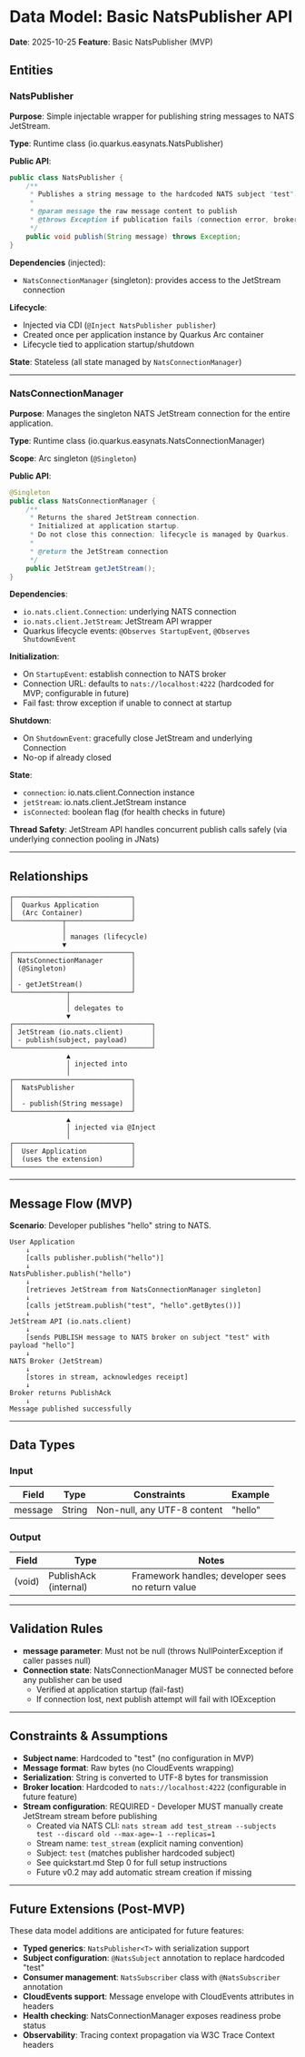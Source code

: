 # Data Model: Basic NatsPublisher API

**Date**: 2025-10-25
**Feature**: Basic NatsPublisher (MVP)

## Entities

### NatsPublisher

**Purpose**: Simple injectable wrapper for publishing string messages to NATS JetStream.

**Type**: Runtime class (io.quarkus.easynats.NatsPublisher)

**Public API**:

```java
public class NatsPublisher {
    /**
     * Publishes a string message to the hardcoded NATS subject "test".
     *
     * @param message the raw message content to publish
     * @throws Exception if publication fails (connection error, broker unreachable, etc.)
     */
    public void publish(String message) throws Exception;
}
```

**Dependencies** (injected):
- `NatsConnectionManager` (singleton): provides access to the JetStream connection

**Lifecycle**:
- Injected via CDI (`@Inject NatsPublisher publisher`)
- Created once per application instance by Quarkus Arc container
- Lifecycle tied to application startup/shutdown

**State**: Stateless (all state managed by `NatsConnectionManager`)

---

### NatsConnectionManager

**Purpose**: Manages the singleton NATS JetStream connection for the entire application.

**Type**: Runtime class (io.quarkus.easynats.NatsConnectionManager)

**Scope**: Arc singleton (`@Singleton`)

**Public API**:

```java
@Singleton
public class NatsConnectionManager {
    /**
     * Returns the shared JetStream connection.
     * Initialized at application startup.
     * Do not close this connection; lifecycle is managed by Quarkus.
     *
     * @return the JetStream connection
     */
    public JetStream getJetStream();
}
```

**Dependencies**:
- `io.nats.client.Connection`: underlying NATS connection
- `io.nats.client.JetStream`: JetStream API wrapper
- Quarkus lifecycle events: `@Observes StartupEvent`, `@Observes ShutdownEvent`

**Initialization**:
- On `StartupEvent`: establish connection to NATS broker
- Connection URL: defaults to `nats://localhost:4222` (hardcoded for MVP; configurable in future)
- Fail fast: throw exception if unable to connect at startup

**Shutdown**:
- On `ShutdownEvent`: gracefully close JetStream and underlying Connection
- No-op if already closed

**State**:
- `connection`: io.nats.client.Connection instance
- `jetStream`: io.nats.client.JetStream instance
- `isConnected`: boolean flag (for health checks in future)

**Thread Safety**: JetStream API handles concurrent publish calls safely (via underlying connection pooling in JNats)

---

## Relationships

```
┌─────────────────────────────┐
│  Quarkus Application        │
│  (Arc Container)            │
└────────────┬────────────────┘
             │
             │ manages (lifecycle)
             ▼
┌─────────────────────────────┐
│ NatsConnectionManager       │
│ (@Singleton)                │
│                             │
│ - getJetStream()            │
└─────────────┬───────────────┘
              │
              │ delegates to
              ▼
┌──────────────────────────────────┐
│ JetStream (io.nats.client)       │
│ - publish(subject, payload)      │
└──────────────────────────────────┘
              ▲
              │ injected into
              │
┌─────────────────────────────┐
│  NatsPublisher              │
│                             │
│  - publish(String message)  │
└─────────────────────────────┘
              ▲
              │ injected via @Inject
              │
┌─────────────────────────────┐
│  User Application           │
│  (uses the extension)       │
└─────────────────────────────┘
```

---

## Message Flow (MVP)

**Scenario**: Developer publishes "hello" string to NATS.

```
User Application
    ↓
    [calls publisher.publish("hello")]
    ↓
NatsPublisher.publish("hello")
    ↓
    [retrieves JetStream from NatsConnectionManager singleton]
    ↓
    [calls jetStream.publish("test", "hello".getBytes())]
    ↓
JetStream API (io.nats.client)
    ↓
    [sends PUBLISH message to NATS broker on subject "test" with payload "hello"]
    ↓
NATS Broker (JetStream)
    ↓
    [stores in stream, acknowledges receipt]
    ↓
Broker returns PublishAck
    ↓
Message published successfully
```

---

## Data Types

### Input

| Field | Type | Constraints | Example |
|-------|------|-------------|---------|
| message | String | Non-null, any UTF-8 content | "hello" |

### Output

| Field | Type | Notes |
|-------|------|-------|
| (void) | PublishAck (internal) | Framework handles; developer sees no return value |

---

## Validation Rules

- **message parameter**: Must not be null (throws NullPointerException if caller passes null)
- **Connection state**: NatsConnectionManager MUST be connected before any publisher can be used
  - Verified at application startup (fail-fast)
  - If connection lost, next publish attempt will fail with IOException

---

## Constraints & Assumptions

- **Subject name**: Hardcoded to "test" (no configuration in MVP)
- **Message format**: Raw bytes (no CloudEvents wrapping)
- **Serialization**: String is converted to UTF-8 bytes for transmission
- **Broker location**: Hardcoded to `nats://localhost:4222` (configurable in future feature)
- **Stream configuration**: REQUIRED - Developer MUST manually create JetStream stream before publishing
  - Created via NATS CLI: `nats stream add test_stream --subjects test --discard old --max-age=-1 --replicas=1`
  - Stream name: `test_stream` (explicit naming convention)
  - Subject: `test` (matches publisher hardcoded subject)
  - See quickstart.md Step 0 for full setup instructions
  - Future v0.2 may add automatic stream creation if missing

---

## Future Extensions (Post-MVP)

These data model additions are anticipated for future features:

- **Typed generics**: `NatsPublisher<T>` with serialization support
- **Subject configuration**: `@NatsSubject` annotation to replace hardcoded "test"
- **Consumer management**: `NatsSubscriber` class with `@NatsSubscriber` annotation
- **CloudEvents support**: Message envelope with CloudEvents attributes in headers
- **Health checking**: NatsConnectionManager exposes readiness probe status
- **Observability**: Tracing context propagation via W3C Trace Context headers
